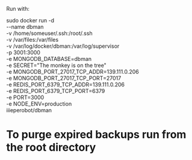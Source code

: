 Run with:

sudo docker run -d \
--name dbman \
-v /home/someuser/.ssh:/root/.ssh \
-v /var/files:/var/files \
-v /var/log/docker/dbman:/var/log/supervisor \
-p 3001:3000 \
-e MONGODB_DATABASE=dbman \
-e SECRET="The monkey is on the tree" \
-e MONGODB_PORT_27017_TCP_ADDR=139.111.0.206 \
-e MONGODB_PORT_27017_TCP_PORT=27017 \
-e REDIS_PORT_6379_TCP_ADDR=139.111.0.206 \
-e REDIS_PORT_6379_TCP_PORT=6379 \
-e PORT=3000 \
-e NODE_ENV=production \
iiieperobot/dbman 

# To purge expired backups run from the root directory



